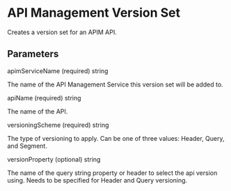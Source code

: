 # API Management Version Set

Creates a version set for an APIM API.

## Parameters

apimServiceName (required)  string

The name of the API Management Service this version set will be added to.

apiName (required) string

The name of the API.

versioningScheme (required)  string

The type of versioning to apply.
Can be one of three values:  Header, Query, and Segment.

versionProperty (optional)  string

The name of the query string property or header to select the api version using.  Needs to be specified for Header and Query versioning.
